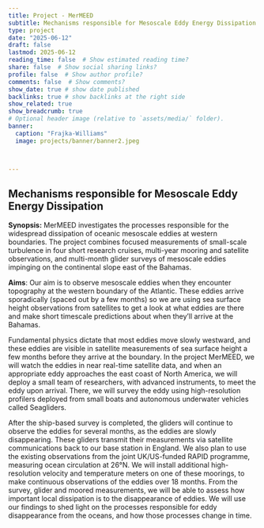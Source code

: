 ```yaml
---
title: Project - MerMEED
subtitle: Mechanisms responsible for Mesoscale Eddy Energy Dissipation
type: project
date: "2025-06-12"
draft: false
lastmod: 2025-06-12
reading_time: false  # Show estimated reading time?
share: false  # Show social sharing links?
profile: false  # Show author profile?
comments: false  # Show comments?
show_date: true # show date published
backlinks: true # show backlinks at the right side
show_related: true
show_breadcrumb: true
# Optional header image (relative to `assets/media/` folder).
banner:
  caption: "Frajka-Williams"
  image: projects/banner/banner2.jpeg



---
```

## Mechanisms responsible for Mesoscale Eddy Energy Dissipation

**Synopsis:** MerMEED investigates the processes responsible for the widespread dissipation of oceanic mesoscale eddies at western boundaries. The project combines focused measurements of small-scale turbulence in four short research cruises, multi-year mooring and satellite observations, and multi-month glider surveys of mesoscale eddies impinging on the continental slope east of the Bahamas.

**Aims**: Our aim is to observe mesoscale eddies when they encounter topography at the western boundary of the Atlantic. These eddies arrive sporadically (spaced out by a few months) so we are using sea surface height observations from satellites to get a look at what eddies are there and make short timescale predictions about when they’ll arrive at the Bahamas.

Fundamental physics dictate that most eddies move slowly westward, and these eddies are visible in satellite measurements of sea surface height a few months before they arrive at the boundary. In the project MerMEED, we will watch the eddies in near real-time satellite data, and when an appropriate eddy approaches the east coast of North America, we will deploy a small team of researchers, with advanced instruments, to meet the eddy upon arrival. There, we will survey the eddy using high-resolution profilers deployed from small boats and autonomous underwater vehicles called Seagliders.

After the ship-based survey is completed, the gliders will continue to observe the eddies for several months, as the eddies are slowly disappearing. These gliders transmit their measurements via satellite communications back to our base station in England. We also plan to use the existing observations from the joint UK/US-funded RAPID programme, measuring ocean circulation at 26°N. We will install additional high-resolution velocity and temperature meters on one of these moorings, to make continuous observations of the eddies over 18 months. From the survey, glider and moored measurements, we will be able to assess how important local dissipation is to the disappearance of eddies. We will use our findings to shed light on the processes responsible for eddy disappearance from the oceans, and how those processes change in time.